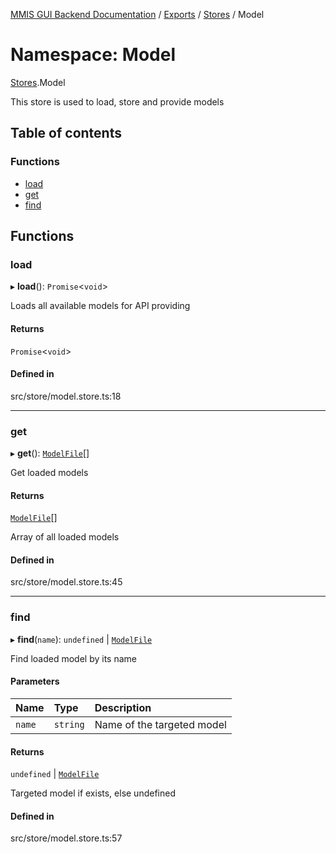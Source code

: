 [MMIS GUI Backend Documentation](../README.md) / [Exports](../modules.md) / [Stores](Stores.md) / Model

# Namespace: Model

[Stores](Stores.md).Model

This store is used to load, store and provide models

## Table of contents

### Functions

-   [load](Stores.Model.md#load)
-   [get](Stores.Model.md#get)
-   [find](Stores.Model.md#find)

## Functions

### load

▸ **load**(): `Promise`<`void`\>

Loads all available models for API providing

#### Returns

`Promise`<`void`\>

#### Defined in

src/store/model.store.ts:18

---

### get

▸ **get**(): [`ModelFile`](Types.Files.md#modelfile)[]

Get loaded models

#### Returns

[`ModelFile`](Types.Files.md#modelfile)[]

Array of all loaded models

#### Defined in

src/store/model.store.ts:45

---

### find

▸ **find**(`name`): `undefined` \| [`ModelFile`](Types.Files.md#modelfile)

Find loaded model by its name

#### Parameters

| Name   | Type     | Description                |
| :----- | :------- | :------------------------- |
| `name` | `string` | Name of the targeted model |

#### Returns

`undefined` \| [`ModelFile`](Types.Files.md#modelfile)

Targeted model if exists, else undefined

#### Defined in

src/store/model.store.ts:57
